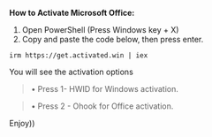 **How to Activate Microsoft Office:**

1. Open PowerShell (Press Windows key + X)
2. Copy and paste the code below, then press enter.

`irm https://get.activated.win | iex`

You will see the activation options

>• Press 1- HWID for Windows activation.

>• Press 2 - Ohook for Office activation.

Enjoy))
